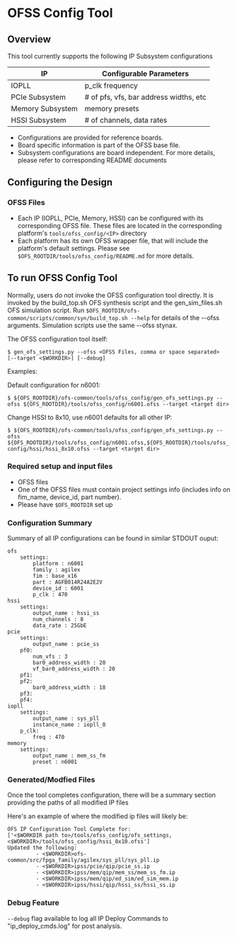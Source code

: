 # OFSS Config Tool

## Overview
This tool currently supports the following IP Subsystem configurations

IP | Configurable Parameters|  
------------- | -------------
IOPLL | p_clk frequency
PCIe Subsystem | # of pfs, vfs, bar address widths, etc
Memory Subsystem | memory presets
HSSI Subsystem | # of channels, data rates

- Configurations are provided for reference boards.  
- Board specific information is part of the OFSS base file.
- Subsystem configurations are board independent.  For more details, please refer to corresponding README documents

## Configuring the Design

### OFSS Files 
- Each IP (IOPLL, PCIe, Memory, HSSI) can be configured with its corresponding OFSS file.  These files are located in the corresponding platform's `tools/ofss_config/<IP>` directory
- Each platform has its own OFSS wrapper file, that will include the platform's default settings. Please see `$OFS_ROOTDIR/tools/ofss_config/README.md` for more details.


## To run OFSS Config Tool

Normally, users do not invoke the OFSS configuration tool directly. It is invoked by the build_top.sh OFS synthesis script and the gen_sim_files.sh OFS simulation script. Run `$OFS_ROOTDIR/ofs-common/scripts/common/syn/build_top.sh --help` for details of the --ofss arguments. Simulation scripts use the same --ofss stynax.

The OFSS configuration tool itself:

`$ gen_ofs_settings.py --ofss <OFSS Files, comma or space separated>  [--target <$WORKDIR>] [--debug]`

Examples:

Default configuration for n6001:

`$ ${OFS_ROOTDIR}/ofs-common/tools/ofss_config/gen_ofs_settings.py --ofss ${OFS_ROOTDIR}/tools/ofss_config/n6001.ofss --target <target dir>`

Change HSSI to 8x10, use n6001 defaults for all other IP:

`$ ${OFS_ROOTDIR}/ofs-common/tools/ofss_config/gen_ofs_settings.py --ofss ${OFS_ROOTDIR}/tools/ofss_config/n6001.ofss,${OFS_ROOTDIR}/tools/ofss_config/hssi/hssi_8x10.ofss --target <target dir>`



### Required setup and input files
- OFSS files
- One of the OFSS files must contain project settings info (includes info on fim_name, device_id, part number).
- Please have `$OFS_ROOTDIR` set up

### Configuration Summary
Summary of all IP configurations can be found in similar STDOUT ouput:

```
ofs
	settings:
		platform : n6001
		family : agilex
		fim : base_x16
		part : AGFB014R24A2E2V
		device_id : 6001
		p_clk : 470
hssi
	settings:
		output_name : hssi_ss
		num_channels : 8
		data_rate : 25GbE
pcie
	settings:
		output_name : pcie_ss
	pf0:
		num_vfs : 3
		bar0_address_width : 20
		vf_bar0_address_width : 20
	pf1:
	pf2:
		bar0_address_width : 18
	pf3:
	pf4:
iopll
	settings:
		output_name : sys_pll
		instance_name : iopll_0
	p_clk:
		freq : 470
memory
	settings:
		output_name : mem_ss_fm
		preset : n6001

```

### Generated/Modfied Files
Once the tool completes configuration, there will be a summary section providing the paths of all modified IP files

Here's an example of where the modified ip files will likely be:

```
OFS IP Configuration Tool Complete for:
['<$WORKDIR path to>/tools/ofss_config/ofs_settings, <$WORKDIR>/tools/ofss_config/hssi_8x10.ofss']
Updated the following:
         - <$WORKDIR>ofs-common/src/fpga_family/agilex/sys_pll/sys_pll.ip
         - <$WORKDIR>ipss/pcie/qip/pcie_ss.ip
         - <$WORKDIR>ipss/mem/qip/mem_ss/mem_ss_fm.ip
         - <$WORKDIR>ipss/mem/qip/ed_sim/ed_sim_mem.ip
         - <$WORKDIR>ipss/hssi/qip/hssi_ss/hssi_ss.ip
```

### Debug Feature
`--debug` flag available to log all IP Deploy Commands to "ip_deploy_cmds.log" for post analysis.
